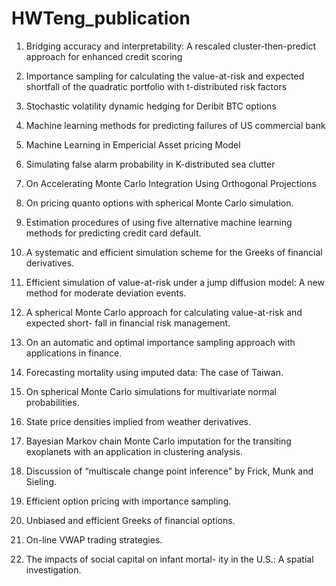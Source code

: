 # HWTeng_publication
1. Bridging accuracy and interpretability: A rescaled cluster-then-predict approach for enhanced credit scoring

2. Importance sampling for calculating the value-at-risk and expected shortfall of the quadratic portfolio with t-distributed risk factors

3. Stochastic volatility dynamic hedging for Deribit BTC options

4. Machine learning methods for predicting failures of US commercial bank

5. Machine Learning in Empericial Asset pricing Model

6. Simulating false alarm probability in K-distributed sea clutter

7. On Accelerating Monte Carlo Integration Using Orthogonal Projections

8. On pricing quanto options with spherical Monte Carlo simulation. 

9. Estimation procedures of using five alternative machine learning methods for predicting credit card default.

10. A systematic and efficient simulation scheme for the Greeks of financial derivatives.

11. Efficient simulation of value-at-risk under a jump diffusion model: A new method for moderate deviation events.

12. A spherical Monte Carlo approach for calculating value-at-risk and expected short- fall in financial risk management.

13. On an automatic and optimal importance sampling approach with applications in finance. 

14. Forecasting mortality using imputed data: The case of Taiwan.

15. On spherical Monte Carlo simulations for multivariate normal probabilities. 

16. State price densities implied from weather derivatives.

17. Bayesian Markov chain Monte Carlo imputation for the transiting exoplanets with an application in clustering analysis.

18. Discussion of “multiscale change point inference" by Frick, Munk and Sieling. 

19. Efficient option pricing with importance sampling.

20. Unbiased and efficient Greeks of financial options.

21. On-line VWAP trading strategies.

22. The impacts of social capital on infant mortal- ity in the U.S.: A spatial investigation. 




## 


